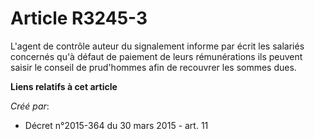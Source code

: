 # Article R3245-3

L'agent de contrôle auteur du signalement informe par écrit les salariés concernés qu'à défaut de paiement de leurs
rémunérations ils peuvent saisir le conseil de prud'hommes afin de recouvrer les sommes dues.

**Liens relatifs à cet article**

_Créé par_:

  - Décret n°2015-364 du 30 mars 2015 - art. 11
